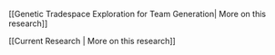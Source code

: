[[Genetic Tradespace Exploration for Team Generation| More on this research]]

[[Current Research | More on this research]]